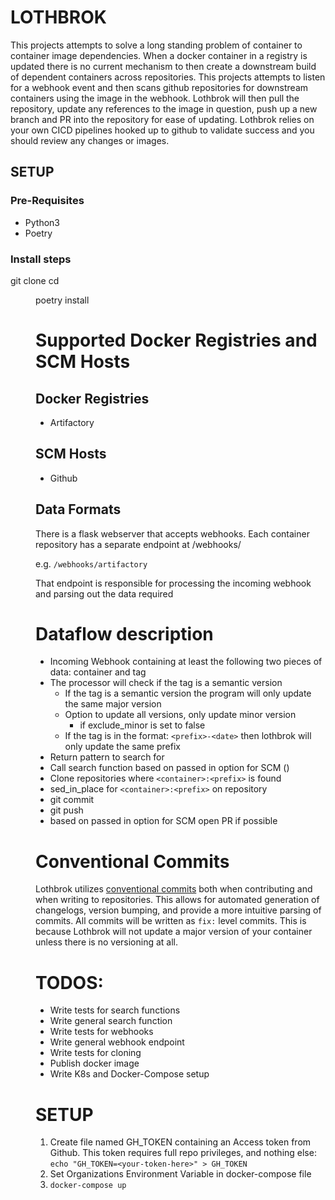 # LOTHBROK

This projects attempts to solve a long standing problem of container to container image dependencies. When a docker container in a registry is updated there is no current mechanism to then create a downstream build of dependent containers across repositories. This projects attempts to listen for a webhook event and then scans github repositories for downstream containers using the image in the webhook. Lothbrok will then pull the repository, update any references to the image in question, push up a new branch and PR into the repository for ease of updating. Lothbrok relies on your own CICD pipelines hooked up to github to validate success and you should review any changes or images.

## SETUP

### Pre-Requisites
- Python3
- Poetry

### Install steps
git clone <repo>
cd <dir>
poetry install

# Supported Docker Registries and SCM Hosts

## Docker Registries

* Artifactory

## SCM Hosts

* Github

## Data Formats

There is a flask webserver that accepts webhooks. Each container repository has a separate endpoint at /webhooks/<registry-name>

e.g. `/webhooks/artifactory`

That endpoint is responsible for processing the incoming webhook and parsing out the data required


# Dataflow description

* Incoming Webhook containing at least the following two pieces of data: container and tag
* The processor will check if the tag is a semantic version
    * If the tag is a semantic version the program will only update the same major version
    * Option to update all versions, only update minor version
        * if exclude_minor is set to false
    * If the tag is in the format: `<prefix>-<date>` then lothbrok will only update the same prefix
* Return pattern to search for
* Call search function based on passed in option for SCM ()
* Clone repositories where `<container>:<prefix>` is found
* sed_in_place for `<container>:<prefix>` on repository
* git commit
* git push
* based on passed in option for SCM open PR if possible

# Conventional Commits

Lothbrok utilizes [conventional commits](https://www.conventionalcommits.org/en/v1.0.0/) both when contributing and when writing to repositories.
This allows for automated generation of changelogs, version bumping, and provide a more intuitive parsing of commits. All commits will be written as `fix:` level commits.
This is because Lothbrok will not update a major version of your container unless there is no versioning at all.

# TODOS:

* Write tests for search functions
* Write general search function
* Write tests for webhooks
* Write general webhook endpoint
* Write tests for cloning
* Publish docker image
* Write K8s and Docker-Compose setup

# SETUP

1. Create file named GH_TOKEN containing an Access token from Github. This token requires full repo privileges, and nothing else:
`echo "GH_TOKEN=<your-token-here>" > GH_TOKEN`
2. Set Organizations Environment Variable in docker-compose file
3. `docker-compose up`
